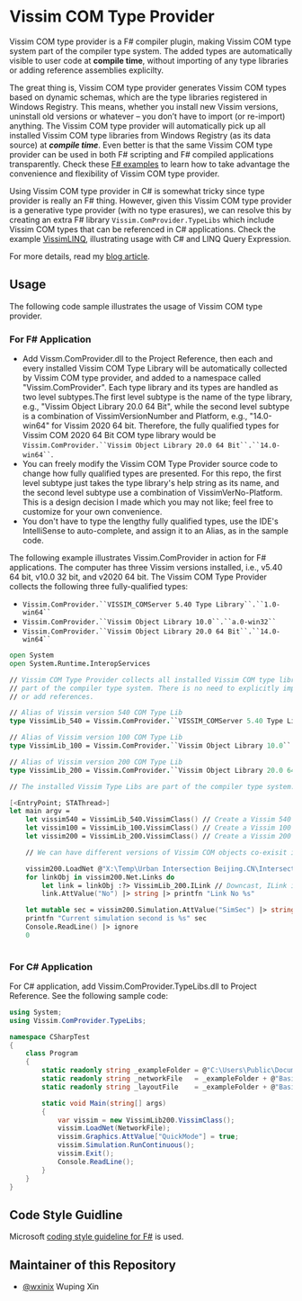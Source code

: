 # Vissim COM Type Provider

Vissim COM type provider is a F# compiler plugin, making Vissim COM type system part of the compiler type system. The added types are automatically visible to user code at **compile time**, without importing of any type libraries or adding reference assemblies explicilty.

The great thing is, Vissim COM type provider generates Vissim COM types based on dynamic schemas, which are the type libraries registered in Windows Registry. This means, whether you install new Vissim versions, uninstall old versions or whatever – you don’t have to import (or re-import) anything. The Vissim COM type provider will automatically pick up all installed Vissim COM type libraries from Windows Registry (as its data source) at ***compile time***. Even better is that the same Vissim COM type provider can be used in both F# scripting and F# compiled applications transparently. Check these [F# examples](https://github.com/wxinix/Vissim.ComProvider/tree/master/Examples) to learn how to take advantage the convenience and flexibility of Vissim COM type provider.

Using Vissim COM type provider in C# is somewhat tricky since type provider is really an F# thing. However, given this Vissim COM type provider is a generative type provider (with no type erasures),  we can resolve this by creating an extra F# library ```Vissim.ComProvider.TypeLibs``` which include Vissim COM types that can be referenced in C# applications. Check the example [VissimLINQ](https://github.com/wxinix/Vissim.ComProvider/tree/master/Examples/VissimLINQ), illustrating usage with C# and LINQ Query Expression.

For more details, read my [blog article](https://blog.wupingxin.net/vissim-com-programming-for-fun-com-type-provider-a-new-way-of-doing-vissim-com-interop/).

## Usage
The following code sample illustrates the usage of Vissim COM type provider. 

### For F# Application
- Add Vissm.ComProvider.dll to the Project Reference, then each and every installed Vissim COM Type Library will be automatically collected by Vissim COM type provider, and added to a namespace called "Vissim.ComProvider". Each type library and its types are handled as two level subtypes.The first level subtype is the name of the type library, e.g., "Vissim Object Library 20.0 64 Bit", while the second level subtype is a combination of VissimVersionNumber and Platform, e.g., "14.0-win64" for Vissim 2020 64 bit. Therefore, the fully qualified types for Vissim COM 2020 64 Bit COM type library would be ``` Vissim.ComProvider.``Vissim Object Library 20.0 64 Bit``.``14.0-win64`` ```. 
- You can freely modify the Vissim COM Type Provider source code to change how fully qualified types are presented. For this repo, the first level subtype just takes the type library's help string as its name, and the second level subtype use a combination of VissimVerNo-Platform. This is a design decision I made which you may not like; feel free to customize for your own convenience.
- You don't have to type the lengthy fully qualified types, use the IDE's IntelliSense to auto-complete, and assign it to an Alias, as in the sample code.

The following example illustrates Vissim.ComProvider in action for F# applications. The computer has three Vissim versions installed, i.e., v5.40 64 bit, v10.0 32 bit, and v2020 64 bit. The Vissim COM Type Provider collects the following three fully-qualified types:
- ```Vissim.ComProvider.``VISSIM_COMServer 5.40 Type Library``.``1.0-win64`` ```
- ```Vissim.ComProvider.``Vissim Object Library 10.0``.``a.0-win32`` ```
- ```Vissim.ComProvider.``Vissim Object Library 20.0 64 Bit``.``14.0-win64`` ```

``` fsharp
open System
open System.Runtime.InteropServices

// Vissim COM Type Provider collects all installed Vissim COM type libraries and make them
// part of the compiler type system. There is no need to explicitly import the type library
// or add references.

// Alias of Vissim version 540 COM Type Lib
type VissimLib_540 = Vissim.ComProvider.``VISSIM_COMServer 5.40 Type Library``.``1.0-win64``

// Alias of Vissim version 100 COM Type Lib
type VissimLib_100 = Vissim.ComProvider.``Vissim Object Library 10.0``.``a.0-win32`` 

// Alias of Vissim version 200 COM Type Lib
type VissimLib_200 = Vissim.ComProvider.``Vissim Object Library 20.0 64 Bit``.``14.0-win64`` 

// The installed Vissim Type Libs are part of the compiler type system. We just alias them with short names.

[<EntryPoint; STAThread>]
let main argv =
    let vissim540 = VissimLib_540.VissimClass() // Create a Vissim 540 COM Object instance
    let vissim100 = VissimLib_100.VissimClass() // Create a Vissim 100 COM Object instance
    let vissim200 = VissimLib_200.VissimClass() // Create a Vissim 200 COM Object instance

    // We can have different versions of Vissim COM objects co-exisit in the same app domain.

    vissim200.LoadNet @"X:\Temp\Urban Intersection Beijing.CN\Intersection Beijing.inpx"
    for linkObj in vissim200.Net.Links do  
        let link = linkObj :?> VissimLib_200.ILink // Downcast, ILink is a subtype under VissimLib_200
        link.AttValue("No") |> string |> printfn "Link No %s"

    let mutable sec = vissim200.Simulation.AttValue("SimSec") |> string
    printfn "Current simulation second is %s" sec
    Console.ReadLine() |> ignore
    0
     
```


### For C# Application

For C# application, add Vissim.ComProvider.TypeLibs.dll to Project Reference. See the following sample code:

``` csharp
using System;
using Vissim.ComProvider.TypeLibs;

namespace CSharpTest
{
    class Program
    {
        static readonly string _exampleFolder = @"C:\Users\Public\Documents\PTV Vision\PTV Vissim 2020\Examples Training\COM\";
        static readonly string _networkFile   = _exampleFolder + @"Basic Commands\COM Basic Commands.inpx";
        static readonly string _layoutFile    = _exampleFolder + @"Basic Commands\COM Basic Commands.layx";

        static void Main(string[] args)
        {
            var vissim = new VissimLib200.VissimClass();
            vissim.LoadNet(NetworkFile);
            vissim.Graphics.AttValue["QuickMode"] = true;
            vissim.Simulation.RunContinuous();
            vissim.Exit();
            Console.ReadLine();
        }
    }
}
```


## Code Style Guidline

Microsoft [coding style guideline for F#](https://docs.microsoft.com/en-us/dotnet/fsharp/style-guide/formatting) is used.

## Maintainer of this Repository
- [@wxinix](https://github.com/wxinix)  Wuping Xin
